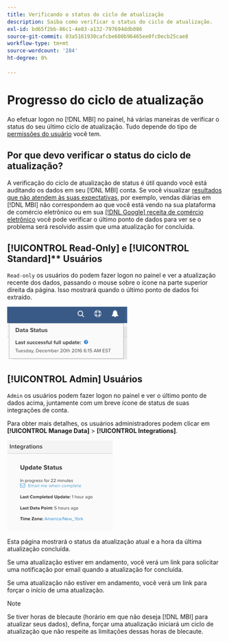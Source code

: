 ```yaml
---
title: Verificando o status do ciclo de atualização
description: Saiba como verificar o status do ciclo de atualização.
exl-id: bd65f2bb-86c1-4e83-a132-797694ddb086
source-git-commit: 03a5161930cafcbe600b96465ee0fc0ecb25cae8
workflow-type: tm+mt
source-wordcount: '284'
ht-degree: 0%

---
```


# Progresso do ciclo de atualização

Ao efetuar logon no [!DNL MBI] no painel, há várias maneiras de verificar o status do seu último ciclo de atualização. Tudo depende do tipo de [permissões do usuário](../administrator/user-management/user-management.md) você tem.

## Por que devo verificar o status do ciclo de atualização?

A verificação do ciclo de atualização de status é útil quando você está auditando os dados em seu [!DNL MBI] conta. Se você visualizar [resultados que não atendem às suas expectativas](../data-analyst/data-warehouse-mgr/data-and-updates-faq.md), por exemplo, vendas diárias em [!DNL MBI] não correspondem ao que você está vendo na sua plataforma de comércio eletrônico ou em sua [[!DNL Google] receita de comércio eletrônico](https://support.magento.com/hc/en-us/articles/360016505232) você pode verificar o último ponto de dados para ver se o problema será resolvido assim que uma atualização for concluída.

## [!UICONTROL Read-Only] e [!UICONTROL Standard]** Usuários

`Read-only` os usuários do podem fazer logon no painel e ver a atualização recente dos dados, passando o mouse sobre o ícone na parte superior direita da página. Isso mostrará quando o último ponto de dados foi extraído.

![](../../mbi/assets/last-success-data.png)

## [!UICONTROL Admin] Usuários

`Admin` os usuários podem fazer logon no painel e ver o último ponto de dados acima, juntamente com um breve ícone de status de suas integrações de conta.

Para obter mais detalhes, os usuários administradores podem clicar em **[!UICONTROL Manage Data]** > **[!UICONTROL Integrations]**.

![](../../mbi/assets/detail-manage-data-integrations.png)

Esta página mostrará o status da atualização atual e a hora da última atualização concluída.

Se uma atualização estiver em andamento, você verá um link para solicitar uma notificação por email quando a atualização for concluída.

Se uma atualização não estiver em andamento, você verá um link para forçar o início de uma atualização.

>[!NOTE]
>
>Se tiver horas de blecaute (horário em que não deseja [!DNL MBI] para atualizar seus dados), defina, forçar uma atualização iniciará um ciclo de atualização que não respeite as limitações dessas horas de blecaute.
